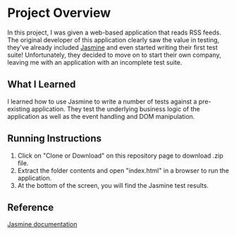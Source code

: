 # Project Overview

In this project, I was given a web-based application that reads RSS feeds. The original developer of this application clearly saw the value in testing, they've already included [Jasmine](http://jasmine.github.io/) and even started writing their first test suite! Unfortunately, they decided to move on to start their own company, leaving me with an application with an incomplete test suite.


## What I Learned

I learned how to use Jasmine to write a number of tests against a pre-existing application. They test the underlying business logic of the application as well as the event handling and DOM manipulation.


## Running Instructions

1. Click on "Clone or Download" on this repository page to download .zip file.
2. Extract the folder contents and open "index.html" in a browser to run the application.
3. At the bottom of the screen, you will find the Jasmine test results.


## Reference

[Jasmine documentation](http://jasmine.github.io/2.1/introduction.html)
